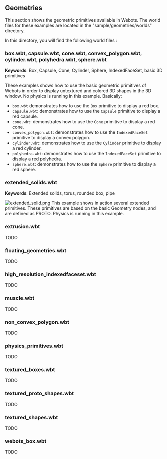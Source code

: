 ## Geometries

This section shows the geometric primitives available in Webots.
The world files for these examples are located in the "sample/geometries/worlds" directory.

In this directory, you will find the following world files :

### box.wbt, capsule.wbt, cone.wbt, convex\_polygon.wbt, cylinder.wbt, polyhedra.wbt, sphere.wbt

**Keywords**: Box, Capsule, Cone, Cylinder, Sphere, IndexedFaceSet, basic 3D primitives

These examples shows how to use the basic geometric primitives of Webots in order to display untextured and colored 3D shapes in the 3D window.
No physics is running in this example.
Basically:

- `box.wbt` demonstrates how to use the `Box` primitive to display a red box.
- `capsule.wbt`: demonstrates how to use the `Capsule` primitive to display a red capsule.
- `cone.wbt`: demonstrates how to use the `Cone` primitive to display a red cone.
- `convex_polygon.wbt`: demonstrates how to use the `IndexedFaceSet` primitive to display a convex polygon.
- `cylinder.wbt`: demonstrates how to use the `Cylinder` primitive to display a red cylinder.
- `polyhedra.wbt`: demonstrates how to use the `IndexedFaceSet` primitive to display a red polyhedra.
- `sphere.wbt`: demonstrates how to use the `Sphere` primitive to display a red sphere.

### extended\_solids.wbt

**Keywords**: Extended solids, torus, rounded box, pipe

![extended_solid.png](images/extended_solid.png) This example shows in action several extended primitives.
These primitives are based on the basic Geometry nodes, and are defined as PROTO.
Physics is running in this example.

### extrusion.wbt

TODO

### floating\_geometries.wbt

TODO

### high\_resolution\_indexedfaceset.wbt

TODO

### muscle.wbt

TODO

### non\_convex\_polygon.wbt

TODO

### physics\_primitives.wbt

TODO

### textured\_boxes.wbt

TODO

### textured\_proto\_shapes.wbt

TODO

### textured\_shapes.wbt

TODO

### webots\_box.wbt

TODO

